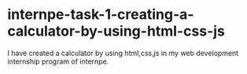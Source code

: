 # internpe-task-1-creating-a-calculator-by-using-html-css-js
I have created a calculator by using html,css,js in my web development internship program of internpe.
